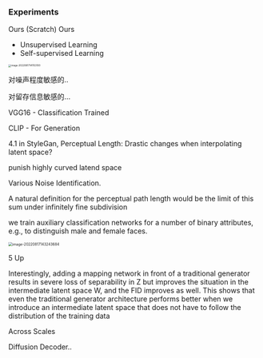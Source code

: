 ### Experiments

Ours (Scratch) Ours

+ Unsupervised Learning
+ Self-supervised Learning

<img src="https://ik.imagekit.io/haochen/Typora/image-20220817141153100.png" alt="image-20220817141153100" style="zoom:33%;" />

对噪声程度敏感的..

对留存信息敏感的…

VGG16 - Classification Trained

CLIP - For  Generation



4.1 in StyleGan, Perceptual Length: Drastic changes when interpolating latent space?

punish highly curved latend space 



Various Noise Identification.



A natural definition for the perceptual path length would be the limit of this sum under
infinitely fine subdivision



we train auxiliary
classification networks for a number of binary attributes,
e.g., to distinguish male and female faces.



<img src="https://ik.imagekit.io/haochen/Typora/image-20220817143243684.png" alt="image-20220817143243684" style="zoom:50%;" />



5 Up

Interestingly, adding a mapping network in front of a traditional
generator results in severe loss of separability in Z but improves the situation in the intermediate latent space W, and
the FID improves as well. This shows that even the traditional generator architecture performs better when we introduce an intermediate latent space that does not have to
follow the distribution of the training data



Across Scales



Diffusion Decoder..

